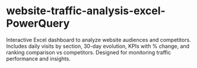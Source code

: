 # website-traffic-analysis-excel-PowerQuery
Interactive Excel dashboard to analyze website audiences and competitors. Includes daily visits by section, 30-day evolution, KPIs with % change, and ranking comparison vs competitors. Designed for monitoring traffic performance and insights.
